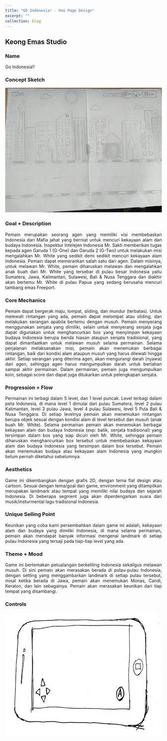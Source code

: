 ```yaml
---
title: "GO Indonesia! - One Page Design"
excerpt: ""
collection: blog
---
```


## <left>Keong Emas Studio</left>

<div>
<h3>Name</h3>
		<p align="justify">
			Go Indonesia!!
		</p>

<h3>Concept Sketch</h3>
	<p align="justify">
		<img src="/images/concept_sketch.jpeg" width="600px" height="400px">
	</p>

<h3>Goal + Description</h3>
		<p align="justify">
    Pemain merupakan seorang agen yang memiliki visi membebaskan Indonesia dari Mafia jahat yang berniat untuk mencuri kekayaan alam dan budaya Indonesia. Inspektur Intelejen Indonesia Mr. Sakti memberikan tugas kepada agen Garuda 1 (G-One) dan Garuda 2 (G-Two) untuk melakukan misi mengalahkan Mr. White yang sedikit demi sedikit mencuri kekayaan alam Indonesia. Pemain dapat memerankan salah satu dari agen. Dalam misinya, untuk melawan Mr. White, pemain diharuskan melawan dan mengalahkan anak buah dari Mr. White yang tersebar di pulau besar Indonesia yaitu Sumatera, Jawa, Kalimantan, Sulawesi, Bali & Nusa Tenggara dan diakhir akan bertemu Mr. White di pulau Papua yang sedang berusaha mencuri tambang emas Freeport.
    </p>
	
<h3>Core Mechanics</h3>
	<p align="justify">
	Pemain dapat bergerak maju, lompat, sliding, dan mundur (terbatas). Untuk melewati rintangan yang ada, pemain dapat melompat atau sliding, dan melakukan serangan apabila bertemu dengan musuh. Pemain menyerang menggunakan senjata yang dimiliki, selain untuk menyerang senjata juga dapat digunakan untuk menghancurkan box yang menyimpan kekayaan budaya Indonesia berupa benda hiasan ataupun senjata tradisional, yang dapat dimanfaatkan untuk melawan musuh selama permainan. Selama perjalanan melaksanakan misi, pemain akan menemukan berbagai rintangan, baik dari kondisi alam ataupun musuh yang harus dilewati hingga akhir. Setiap serangan yang diterima agen, akan mengurangi darah (nyawa) dari agen, sehingga agen harus mengumpulkan darah untuk bertahan sampai akhir permainan. Dalam permainan, pemain juga mengumpulkan koin, sebagai score dan dapat juga ditukarkan untuk pelengkapan senjata.
	</p>

<h3>Progression + Flow</h3>
	<p align="justify">
	Permainan ini terbagi dalam 5 level, dan 1 level puncak. Level terbagi dalam peta Indonesia, di mana level 1 dimulai dari pulau Sumatera, level 2 pulau Kalimantan, level 3 pulau Jawa, level 4 pulau Sulawesi, level 5 Pula Bali & Nusa Tenggara. Di setiap levelnya pemain akan menemukan rintangan berupa objek sesuai dengan kondisi alam di level tersebut dan musuh (anak buah Mr. White). Selama permainan pemain akan menemukan berbagai kekayaan alam dan budaya Indonesia (exp: batik, senjata tradisional) yang tersimpan dalam box yang siap dicuri oleh Mr. White, sehingga pemain diharuskan menghancurkan box tersebut untuk membebaskan kekayaan alam dan budaya Indonesia yang tersimpan dalam box tersebut. Pemain akan menemukan budaya atau kekayaan alam Indonesia yang mungkin belum pernah diketahui sebelumnya.
	</p>
	
<h3>Aesthetics</h3>
	<p align="justify">
	Game ini dikembangkan dengan grafis 2D, dengan tema flat design atau cartoon. Sesuai dengan tema/goal dari game, environment yang ditampilkan merupakan landmark atau tempat yang memiliki nilai budaya dan sejarah Indonesia. Di beberapa segment juga akan diperdengarkan suara dari musik/insturmental lagu tradisional Indonesia.
	</p>

<h3>Unique Selling Point</h3>
	<p align="justify">
	Keunikan yang coba kami persembahkan dalam game ini adalah, kekayaan alam dan budaya yang dimiliki Indonesia, di mana selama permainan, pemain akan mendapat banyak informasi mengenai landmark di setiap pulau Indonesia yang tersaji pada tiap-tiap level yang ada.
	</p>
	
<h3>Theme + Mood</h3>
	<p align="justify">
	Game ini bertemakan petualangan berkeliling Indonesia sekaligus melawan musuh. Di sini pemain akan merasakan berada di pulau-pulau Indonesia, dengan setting yang menggambarkan landmark di setiap pulau tersebut, misal ketika berada di Jawa, pemain akan menemukan Monas, Candi, Keraton, dan lain sebagainya. Pemain akan merasakan keunikan dari tiap tempat yang disambangi.
	</p>
	
<h3>Controls</h3>
	<p align="justify">
		<img src="/images/controller.jpeg" width="600px" height="400px">
	</p>
</div>
